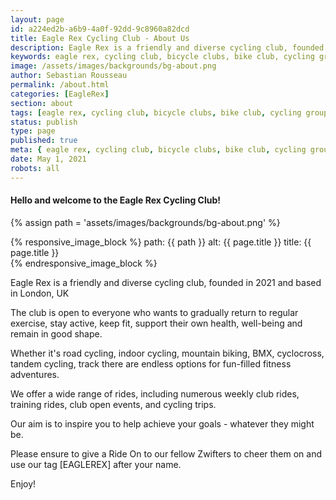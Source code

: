 ```yaml
---
layout: page
id: a224ed2b-a6b9-4a0f-92dd-9c8960a82dcd
title: Eagle Rex Cycling Club - About Us
description: Eagle Rex is a friendly and diverse cycling club, founded in 2021 and based in London, UK.
keywords: eagle rex, cycling club, bicycle clubs, bike club, cycling group, london, uk
image: /assets/images/backgrounds/bg-about.png
author: Sebastian Rousseau
permalink: /about.html
categories: [EagleRex]
section: about
tags: [eagle rex, cycling club, bicycle clubs, bike club, cycling group, london, uk]
status: publish
type: page
published: true
meta: { eagle rex, cycling club, bicycle clubs, bike club, cycling group, london, uk}
date: May 1, 2021 
robots: all
---
```

#### Hello and welcome to the Eagle Rex Cycling Club!

{% assign path = 'assets/images/backgrounds/bg-about.png' %}

{% responsive_image_block %}
  path: {{ path }}
  alt: {{ page.title  }}
  title: {{ page.title  }}  
{% endresponsive_image_block %}

Eagle Rex is a friendly and diverse cycling club, founded in 2021 and based in London, UK

The club is open to everyone who wants to gradually return to regular exercise, stay active, keep fit, support their own health, well-being and remain in good shape.

Whether it's road cycling, indoor cycling, mountain biking, BMX, cyclocross, tandem cycling, track there are endless options for fun-filled fitness adventures.

We offer a wide range of rides, including numerous weekly club rides, training rides, club open events, and cycling trips.

Our aim is to inspire you to help achieve your goals - whatever they might be.

Please ensure to give a Ride On to our fellow Zwifters to cheer them on and use our tag [EAGLEREX] after your name.

Enjoy!
